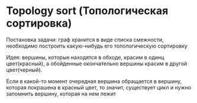 # Topology sort (Топологическая сортировка)

Постановка задачи: граф хранится в виде списка смежности, необходимо построить какую-нибудь его топологическую сортировку

Идея: вершины, которые находятся в обходе, красим в одинц цвет(красный), а обойденные окончательно вершины красим в другой цвет(черный).

Если в какой-то момент очередная вершина обращается в вершину, которая покрашена в красный цвет, то значит, существует цикл и нужно запомнить вершину, которая на нем лежит

